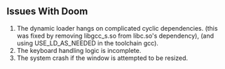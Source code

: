 ## Issues With Doom

1. The dynamic loader hangs on complicated cyclic dependencies.
     (this was fixed by removing libgcc_s.so from libc.so's dependency),
     (and using USE_LD_AS_NEEDED in the toolchain gcc).
2. The keyboard handling logic is incomplete.
3. The system crash if the window is attempted to be resized.
